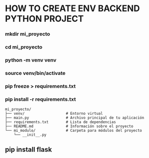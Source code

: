 # HOW TO CREATE ENV BACKEND PYTHON PROJECT

### mkdir mi_proyecto

### cd mi_proyecto

### python -m venv venv

### source venv/bin/activate

### pip freeze > requirements.txt

### pip install -r requirements.txt

```
mi_proyecto/
├── venv/                   # Entorno virtual
├── main.py                 # Archivo principal de tu aplicación
├── requirements.txt        # Lista de dependencias
├── README.md               # Información sobre el proyecto
└── mi_modulo/              # Carpeta para módulos del proyecto
    └── __init__.py
```

## pip install flask
